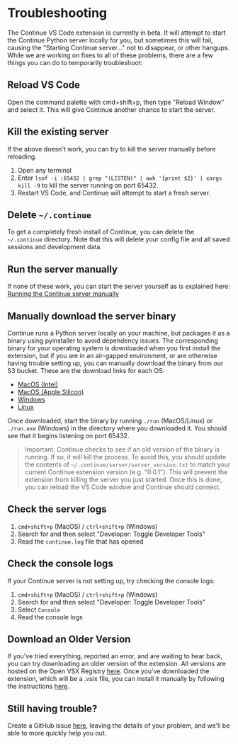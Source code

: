 # Troubleshooting

The Continue VS Code extension is currently in beta. It will attempt to start the Continue Python server locally for you, but sometimes this will fail, causing the "Starting Continue server..." not to disappear, or other hangups. While we are working on fixes to all of these problems, there are a few things you can do to temporarily troubleshoot:

## Reload VS Code

Open the command palette with cmd+shift+p, then type "Reload Window" and select it. This will give Continue another chance to start the server.

## Kill the existing server

If the above doesn't work, you can try to kill the server manually before reloading.

1. Open any terminal
2. Enter `lsof -i :65432 | grep "(LISTEN)" | awk '{print $2}' | xargs kill -9` to kill the server running on port 65432.
3. Restart VS Code, and Continue will attempt to start a fresh server.

## Delete `~/.continue`

To get a completely fresh install of Continue, you can delete the `~/.continue` directory. Note that this will delete your config file and all saved sessions and development data.

## Run the server manually

If none of these work, you can start the server yourself as is explained here: [Running the Continue server manually](https://continue.dev/docs/how-continue-works)

## Manually download the server binary

Continue runs a Python server locally on your machine, but packages it as a binary using pyinstaller to avoid dependency issues. The corresponding binary for your operating system is downloaded when you first install the extension, but if you are in an air-gapped environment, or are otherwise having trouble setting up, you can manually download the binary from our S3 bucket. These are the download links for each OS:

- [MacOS (Intel)](https://continue-server-binaries.s3.us-west-1.amazonaws.com/mac/run)
- [MacOS (Apple Silicon)](https://continue-server-binaries.s3.us-west-1.amazonaws.com/apple-silicon/run)
- [Windows](https://continue-server-binaries.s3.us-west-1.amazonaws.com/windows/run.exe)
- [Linux](https://continue-server-binaries.s3.us-west-1.amazonaws.com/linux/run)

Once downloaded, start the binary by running `./run` (MacOS/Linux) or `./run.exe` (Windows) in the directory where you downloaded it. You should see that it begins listening on port 65432.

> Important: Continue checks to see if an old version of the binary is running. If so, it will kill the process. To avoid this, you should update the contents of `~/.continue/server/server_version.txt` to match your current Continue extension version (e.g. "0.0.1"). This will prevent the extension from killing the server you just started. Once this is done, you can reload the VS Code window and Continue should connect.

## Check the server logs

1. `cmd+shift+p` (MacOS) / `ctrl+shift+p` (Windows)
2. Search for and then select "Developer: Toggle Developer Tools"
3. Read the `continue.log` file that has opened

## Check the console logs

If your Continue server is not setting up, try checking the console logs:

1. `cmd+shift+p` (MacOS) / `ctrl+shift+p` (Windows)
2. Search for and then select "Developer: Toggle Developer Tools"
3. Select `Console`
4. Read the console logs

## Download an Older Version

If you've tried everything, reported an error, and are waiting to hear back, you can try downloading an older version of the extension. All versions are hosted on the Open VSX Registry [here](https://open-vsx.org/extension/Continue/continue). Once you've downloaded the extension, which will be a .vsix file, you can install it manually by following the instructions [here](https://code.visualstudio.com/docs/editor/extension-gallery#_install-from-a-vsix).

## Still having trouble?

Create a GitHub issue [here](https://github.com/continuedev/continue/issues/new?assignees=&labels=bug&projects=&template=bug-report-%F0%9F%90%9B.md&title=), leaving the details of your problem, and we'll be able to more quickly help you out.
